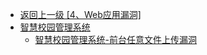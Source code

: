 - [返回上一级 [4、Web应用漏洞]](/4、Web应用漏洞)
- [智慧校园管理系统](/4、Web应用漏洞/智慧校园管理系统/)
  - [智慧校园管理系统-前台任意文件上传漏洞](/4、Web应用漏洞/智慧校园管理系统/智慧校园管理系统-前台任意文件上传漏洞.md)
